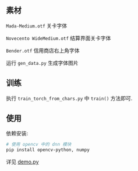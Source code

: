 ## 素材

`Mada-Medium.otf` 关卡字体

`Novecento WideMedium.otf` 结算界面关卡字体

`Bender.otf` 信用商店右上角字体

运行 `gen_data.py` 生成字体图片


## 训练

执行 `train_torch_from_chars.py` 中 `train()` 方法即可.


## 使用

依赖安装:
```bash
# 使用 opencv 中的 dnn 模块
pip install opencv-python, numpy
```

详见 [demo.py](./demo.py)
